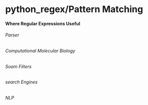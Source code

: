 # python_regex/Pattern Matching
#### Where Regular Expressions Useful
###### Parser
###### Computational Molecular Biology
###### Soam Filters
###### search Engines
###### NLP

